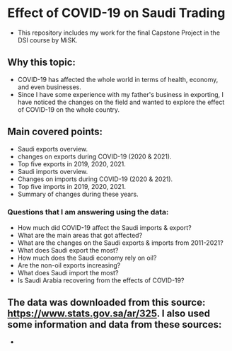 # Effect of COVID-19 on Saudi Trading
- This repository  includes my work for the final Capstone Project in the DSI course by MiSK.


## Why this topic: 
- COVID-19 has affected the whole world in terms of health, economy, and even businesses.
- Since I have some experience with my father's business in exporting, I have noticed the changes on the field and wanted to explore the effect of COVID-19 on the whole country.

## Main covered points:
- Saudi exports overview.
- changes on exports during COVID-19 (2020 & 2021).
- Top five exports in 2019, 2020, 2021.
- Saudi imports overview.
- Changes on imports during COVID-19 (2020 & 2021).
- Top five imports in 2019, 2020, 2021.
- Summary of changes during these years.

### Questions that I am answering using the data:

- How much did COVID-19 affect the Saudi imports & export?
- What are the main areas that got affected? 
- What are the changes on the Saudi exports & imports from 2011-2021?
- What does Saudi export the most?
- How much does the Saudi economy rely on oil?
- Are the non-oil exports increasing?
- What does Saudi import the most? 
- Is Saudi Arabia recovering from the effects of COVID-19?

The data was downloaded from this source: https://www.stats.gov.sa/ar/325.
I also used some information and data from these sources:
- 
- 
